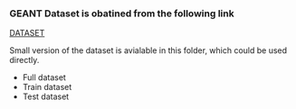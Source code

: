 ### GEANT Dataset is obatined from the following link

[DATASET](https://public-brian.geant.org/d/home/home?orgId=5&viewPanel=6&from=1672527600000&to=now)



Small version of the dataset is avialable in this folder, which could be used directly.
- Full dataset
- Train dataset
- Test dataset
